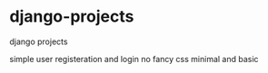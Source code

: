 # django-projects
django projects


simple user registeration and login
no fancy css
minimal and basic
